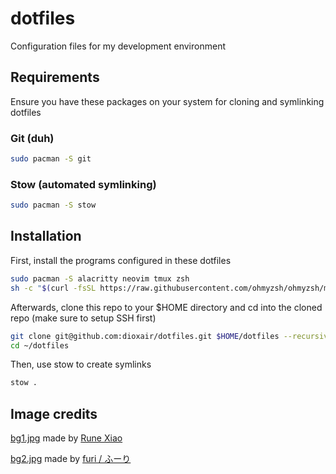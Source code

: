 # dotfiles

Configuration files for my development environment

## Requirements
Ensure you have these packages on your system for cloning and symlinking dotfiles

### Git (duh)

```bash
sudo pacman -S git
```

### Stow (automated symlinking)

```bash
sudo pacman -S stow
```

## Installation

First, install the programs configured in these dotfiles

```bash
sudo pacman -S alacritty neovim tmux zsh
sh -c "$(curl -fsSL https://raw.githubusercontent.com/ohmyzsh/ohmyzsh/master/tools/install.sh)" && rm -rf ~/.oh-my-zsh # Oh My Zsh
```

Afterwards, clone this repo to your $HOME directory and cd into the cloned repo (make sure to setup SSH first)

```bash
git clone git@github.com:dioxair/dotfiles.git $HOME/dotfiles --recursive
cd ~/dotfiles
```

Then, use stow to create symlinks

```bash
stow .
```

## Image credits
[bg1.jpg](https://www.pixiv.net/en/artworks/95815717) made by [Rune Xiao](https://www.pixiv.net/en/users/44473246)

[bg2.jpg](https://www.pixiv.net/en/artworks/115001263) made by [furi / ふーり](https://www.pixiv.net/en/users/41736171)
